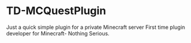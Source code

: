 # TD-MCQuestPlugin
Just a quick simple plugin for a private Minecraft server
First time plugin developer for Minecraft- Nothing Serious.
